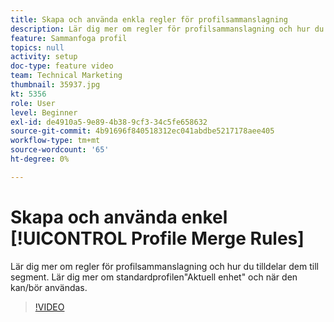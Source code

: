 ```yaml
---
title: Skapa och använda enkla regler för profilsammanslagning
description: Lär dig mer om regler för profilsammanslagning och hur du tilldelar dem till segment. Lär dig mer om standardprofilen"Aktuell enhet" och när den kan/bör användas.
feature: Sammanfoga profil
topics: null
activity: setup
doc-type: feature video
team: Technical Marketing
thumbnail: 35937.jpg
kt: 5356
role: User
level: Beginner
exl-id: de4910a5-9e89-4b38-9cf3-34c5fe658632
source-git-commit: 4b91696f840518312ec041abdbe5217178aee405
workflow-type: tm+mt
source-wordcount: '65'
ht-degree: 0%

---
```


# Skapa och använda enkel [!UICONTROL Profile Merge Rules]

Lär dig mer om regler för profilsammanslagning och hur du tilldelar dem till segment. Lär dig mer om standardprofilen&quot;Aktuell enhet&quot; och när den kan/bör användas.

>[!VIDEO](https://video.tv.adobe.com/v/35937/?quality=12&learn=on)
